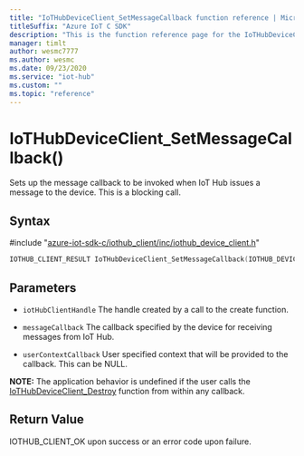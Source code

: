 ```yaml
---                             
title: "IoTHubDeviceClient_SetMessageCallback function reference | Microsoft Docs" 
titleSuffix: "Azure IoT C SDK"            
description: "This is the function reference page for the IoTHubDeviceClient_SetMessageCallback() function in the Azure IoT C SDK. This SDK is used with Azure IoT Hub and Azure IoT Hub Device Provisioning Service"            
manager: timlt                 
author: wesmc7777              
ms.author: wesmc               
ms.date: 09/23/2020                    
ms.service: "iot-hub"             
ms.custom: ""                
ms.topic: "reference"        
---                            
```


# IoTHubDeviceClient_SetMessageCallback()

Sets up the message callback to be invoked when IoT Hub issues a message to the device. This is a blocking call.

## Syntax

\#include "[azure-iot-sdk-c/iothub_client/inc/iothub_device_client.h](../iothub-device-client-h.md)"  
```C
IOTHUB_CLIENT_RESULT IoTHubDeviceClient_SetMessageCallback(IOTHUB_DEVICE_CLIENT_HANDLE  MU_IFCOMMA2);
```

## Parameters
* `iotHubClientHandle` The handle created by a call to the create function. 

* `messageCallback` The callback specified by the device for receiving messages from IoT Hub. 

* `userContextCallback` User specified context that will be provided to the callback. This can be NULL.

**NOTE:** The application behavior is undefined if the user calls the [IoTHubDeviceClient_Destroy](../iothub-device-client-h/iothubdeviceclient-destroy.md) function from within any callback.

## Return Value
IOTHUB_CLIENT_OK upon success or an error code upon failure.

